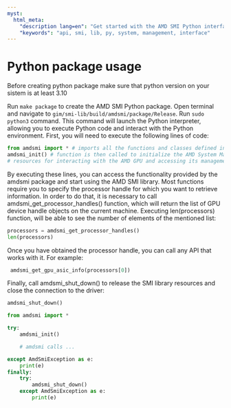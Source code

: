 ```yaml
---
myst:
  html_meta:
    "description lang=en": "Get started with the AMD SMI Python interface."
    "keywords": "api, smi, lib, py, system, management, interface"
---
```


# Python package usage

Before creating python package make sure that python version on your sistem is at least 3.10

Run ```make package``` to create the AMD SMI Python package.
Open terminal and navigate to ```gim/smi-lib/build/amdsmi/package/Release```.
Run ```sudo python3``` command. This command will launch the Python interpreter, allowing you to execute Python code and interact with the Python environment.
First, you will need to execute the following lines of code:

```python
from amdsmi import * # imports all the functions and classes defined in the amdsmi package, allowing you to use them directly without specifying the package name.
amdsmi_init() # function is then called to initialize the AMD System Management Interface (SMI) library. This function sets up the necessary environment and
# resources for interacting with the AMD GPU and accessing its management information.
```

By executing these lines, you can access the functionality provided by the amdsmi package and start using the AMD SMI library.
Most functions require you to specify the processor handle for which you want to retrieve information. In order to do that, it is necessary to call amdsmi_get_processor_handles() function, which will return the list of GPU device handle objects on the current machine. Executing len(processors) function, will be able to see the number of elements of the mentioned list:

```python
processors = amdsmi_get_processor_handles()
len(processors)
```

Once you have obtained the processor handle, you can call any API that works with it. For example:

```python
 amdsmi_get_gpu_asic_info(processors[0])
```

Finally, call amdsmi_shut_down() to release the SMI library resources and close the connection to the driver:

```python
amdsmi_shut_down()
```

```python
from amdsmi import *

try:
    amdsmi_init()

    # amdsmi calls ...

except AmdSmiException as e:
    print(e)
finally:
    try:
        amdsmi_shut_down()
    except AmdSmiException as e:
        print(e)
```
